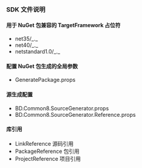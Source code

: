 ### SDK 文件说明

#### 用于 NuGet 包兼容的 TargetFramework 占位符

- net35/\_.\_
- net40/\_.\_
- netstandard1.0/\_.\_

#### 配置 NuGet 包生成的全局参数
- GeneratePackage.props

#### 源生成配置
- BD.Common8.SourceGenerator.props
- BD.Common8.SourceGenerator.Reference.props

#### 库引用
- LinkReference 源码引用
- PackageReference 包引用
- ProjectReference 项目引用